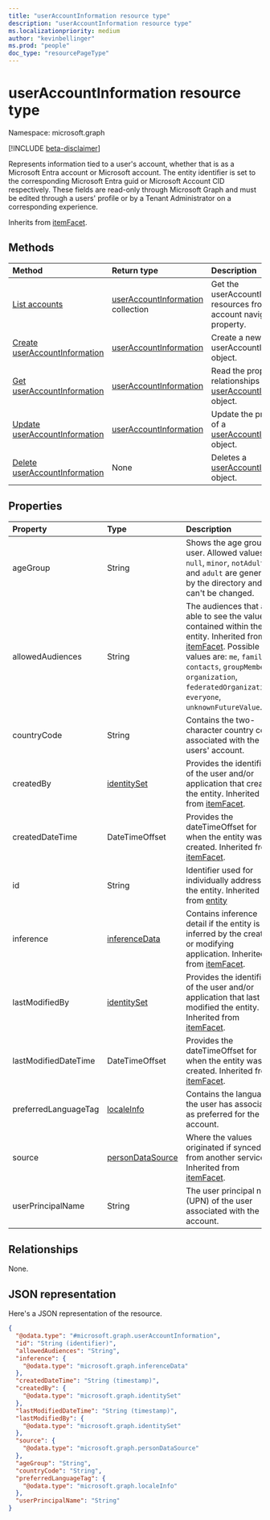 ```yaml
---
title: "userAccountInformation resource type"
description: "userAccountInformation resource type"
ms.localizationpriority: medium
author: "kevinbellinger"
ms.prod: "people"
doc_type: "resourcePageType"
---
```


# userAccountInformation resource type

Namespace: microsoft.graph

[!INCLUDE [beta-disclaimer](../../includes/beta-disclaimer.md)]

Represents information tied to a user's account, whether that is as a Microsoft Entra account or Microsoft account. The entity identifier is set to the corresponding Microsoft Entra guid or Microsoft Account CID respectively. These fields are read-only through Microsoft Graph and must be edited through a users' profile or by a Tenant Administrator on a corresponding experience.

Inherits from [itemFacet](itemfacet.md).

## Methods

|Method|Return type|Description|
|:---|:---|:---|
|[List accounts](../api/profile-list-accounts.md)|[userAccountInformation](../resources/useraccountinformation.md) collection|Get the userAccountInformation resources from the account navigation property.|
|[Create userAccountInformation](../api/profile-post-accounts.md)|[userAccountInformation](../resources/useraccountinformation.md)|Create a new userAccountInformation object.|
|[Get userAccountInformation](../api/useraccountinformation-get.md)|[userAccountInformation](../resources/useraccountinformation.md)|Read the properties and relationships of a [userAccountInformation](../resources/useraccountinformation.md) object.|
|[Update userAccountInformation](../api/useraccountinformation-update.md)|[userAccountInformation](../resources/useraccountinformation.md)|Update the properties of a [userAccountInformation](../resources/useraccountinformation.md) object.|
|[Delete userAccountInformation](../api/useraccountinformation-delete.md)|None|Deletes a [userAccountInformation](../resources/useraccountinformation.md) object.|

## Properties

|Property|Type|Description|
|:---|:---|:---|
|ageGroup|String|Shows the age group of user. Allowed values `null`, `minor`, `notAdult` and `adult` are generated by the directory and can't be changed.|
|allowedAudiences|String|The audiences that are able to see the values contained within the entity. Inherited from [itemFacet](../resources/itemfacet.md). Possible values are: `me`, `family`, `contacts`, `groupMembers`, `organization`, `federatedOrganizations`, `everyone`, `unknownFutureValue`.|
|countryCode|String|Contains the two-character country code associated with the users' account.  |
|createdBy|[identitySet](../resources/identityset.md)|Provides the identifier of the user and/or application that created the entity. Inherited from [itemFacet](../resources/itemfacet.md).|
|createdDateTime|DateTimeOffset|Provides the dateTimeOffset for when the entity was created. Inherited from [itemFacet](../resources/itemfacet.md).|
|id|String|Identifier used for individually addressing the entity. Inherited from [entity](../resources/entity.md)|
|inference|[inferenceData](../resources/inferencedata.md)|Contains inference detail if the entity is inferred by the creating or modifying application. Inherited from [itemFacet](../resources/itemfacet.md).|
|lastModifiedBy|[identitySet](../resources/identityset.md)|Provides the identifier of the user and/or application that last modified the entity. Inherited from [itemFacet](../resources/itemfacet.md).|
|lastModifiedDateTime|DateTimeOffset|Provides the dateTimeOffset for when the entity was created. Inherited from [itemFacet](../resources/itemfacet.md).|
|preferredLanguageTag|[localeInfo](../resources/localeinfo.md)|Contains the language the user has associated as preferred for the account.   |
|source|[personDataSource](../resources/persondatasource.md)|Where the values originated if synced from another service. Inherited from [itemFacet](../resources/itemfacet.md).|
|userPrincipalName|String|The user principal name (UPN) of the user associated with the account.   |

## Relationships
None.

## JSON representation
Here's a JSON representation of the resource.
<!-- {
  "blockType": "resource",
  "keyProperty": "id",
  "@odata.type": "microsoft.graph.userAccountInformation",
  "baseType": "microsoft.graph.itemFacet",
  "openType": false
}
-->
``` json
{
  "@odata.type": "#microsoft.graph.userAccountInformation",
  "id": "String (identifier)",
  "allowedAudiences": "String",
  "inference": {
    "@odata.type": "microsoft.graph.inferenceData"
  },
  "createdDateTime": "String (timestamp)",
  "createdBy": {
    "@odata.type": "microsoft.graph.identitySet"
  },
  "lastModifiedDateTime": "String (timestamp)",
  "lastModifiedBy": {
    "@odata.type": "microsoft.graph.identitySet"
  },
  "source": {
    "@odata.type": "microsoft.graph.personDataSource"
  },
  "ageGroup": "String",
  "countryCode": "String",
  "preferredLanguageTag": {
    "@odata.type": "microsoft.graph.localeInfo"
  },
  "userPrincipalName": "String"
}
```
